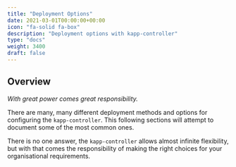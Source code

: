 ```yaml
---
title: "Deployment Options"
date: 2021-03-01T00:00:00+00:00
icon: "fa-solid fa-box"
description: "Deployment options with kapp-controller"
type: "docs"
weight: 3400
draft: false
---
```


## Overview

_With great power comes great responsibility._

There are many, many different deployment methods and options for configuring the `kapp-controller`. This following sections will attempt to document some of the most common ones.

There is no one answer, the `kapp-controller` allows almost infinite flexibility, but with that comes the responsibility of making the right choices for your organisational requirements.
